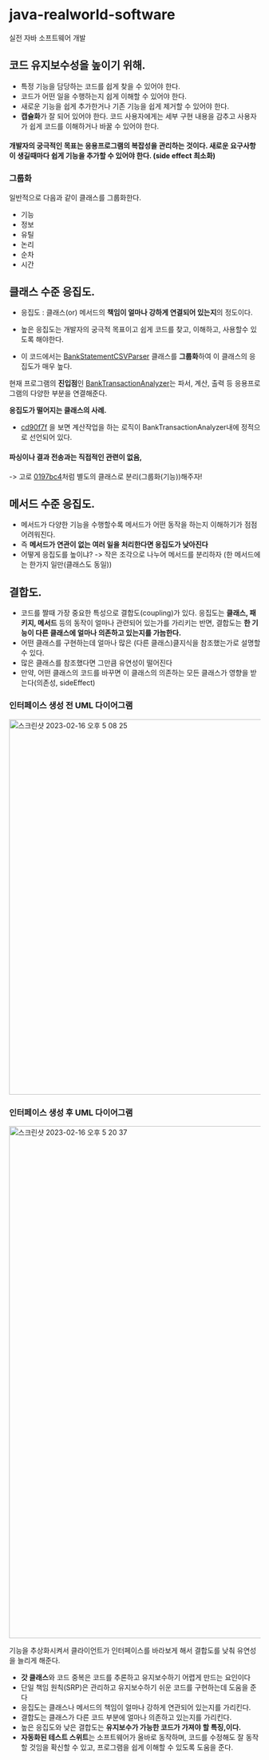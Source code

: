 # java-realworld-software
실전 자바 소프트웨어 개발

## 코드 유지보수성을 높이기 위해.
- 특정 기능을 담당하는 코드를 쉽게 찾을 수 있어야 한다.
- 코드가 어떤 일을 수행하는지 쉽게 이해할 수 있어야 한다.
- 새로운 기능을 쉽게 추가한거나 기존 기능을 쉽게 제거할 수 있어야 한다.
- **캡슐화**가 잘 되어 있어야 한다. 코드 사용자에게는 세부 구현 내용을 감추고 사용자가 쉽게 코드를 이해하거나 바꿀 수 있어야 한다.


#### 개발자의 궁극적인 목표는 응용프로그램의 복잡성을 관리하는 것이다. 새로운 요구사항이 생길때마다 쉽게 기능을 추가할 수 있어야 한다. (side effect 최소화)

### 그룹화
일반적으로 다음과 같이 클래스를 그룹화한다.
- 기능
- 정보
- 유틸
- 논리
- 순차
- 시간

## 클래스 수준 응집도.
- 응집도 : 클래스(or) 메서드의 **책임이 얼마나 강하게 연결되어 있는지**의 정도이다.
- 높은 응집도는 개발자의 궁극적 목표이고 쉽게 코드를 찾고, 이해하고, 사용할수 있도록 해야한다.

- 이 코드에서는 [BankStatementCSVParser](https://github.com/ehdtjs0612/java-realworld-software/blob/main/src/main/java/BankStatementCSVParser.java) 클래스를 **그룹화**하여 이 클래스의 응집도가 매우 높다.


현재 프로그램의 **진입점**인 [BankTransactionAnalyzer](https://github.com/ehdtjs0612/java-realworld-software/blob/main/src/main/java/BankTransactionAnalyzer.java)는 파서, 계산, 출력 등 응용프로그램의 다양한 부분을 연결해준다.

**응집도가 떨어지는 클래스의 사례.**
- [cd90f7f](https://github.com/ehdtjs0612/java-realworld-software/commit/cd90f7fb2d856b67e08a9fe81cbcabe1788b395d) 을 보면 계산작업을 하는 로직이 BankTransactionAnalyzer내에 정적으로 선언되어 있다.

#### 파싱이나 결과 전송과는 직접적인 관련이 없음,
-> 고로 [0197bc4](https://github.com/ehdtjs0612/java-realworld-software/commit/0197bc497a236937766e235621747d4a5a1079f1)처럼 별도의 클래스로 분리(그룹화(기능))해주자!

## 메서드 수준 응집도.
- 메서드가 다양한 기능을 수행할수록 메서드가 어떤 동작을 하는지 이해하기가 점점 어려워진다.
- 즉 **메서드가 연관이 없는 여러 일을 처리한다면 응집도가 낮아진다**
- 어떻게 응집도를 높이냐? -> 작은 조각으로 나누어 메서드를 분리하자 (한 메서드에는 한가지 일만(클래스도 동일))

## 결합도.
- 코드를 짤때 가장 중요한 특성으로 결합도(coupling)가 있다. 응집도는 **클래스, 패키지, 메서드** 등의 동작이 얼마나 관련되어 있는가를 가리키는 반면, 결합도는 **한 기능이 다른 클래스에 얼마나 의존하고 있는지를 가늠한다.**
- 어떤 클래스를 구현하는데 얼마나 많은 (다른 클래스)클지식을 참조했는가로 설명할 수 있다.
- 많은 클래스를 참조했다면 그만큼 유연성이 떨어진다
- 만약, 어떤 클래스의 코드를 바꾸면 이 클래스의 의존하는 모든 클래스가 영향을 받는다(의존성, sideEffect)

### 인터페이스 생성 전 UML 다이어그램
<img width="752" alt="스크린샷 2023-02-16 오후 5 08 25" src="https://user-images.githubusercontent.com/65344293/219316062-28a79931-b6a8-4aff-9ae1-71d6a5750e42.png">

### 인터페이스 생성 후 UML 다이어그램
<img width="1026" alt="스크린샷 2023-02-16 오후 5 20 37" src="https://user-images.githubusercontent.com/65344293/219316181-d47b097c-7789-45bb-9c79-ddaa65b658a1.png">

기능을 추상화시켜서 클라이언트가 인터페이스를 바라보게 해서 결합도를 낮춰 유연성을 늘리게 해준다.

- **갓 클래스**와 코드 중복은 코드를 추론하고 유지보수하기 어렵게 만드는 요인이다
- 단일 책임 원칙(SRP)은 관리하고 유지보수하기 쉬운 코드를 구현하는데 도움을 준다
- 응집도는 클래스나 메서드의 책임이 얼마나 강하게 연관되어 있는지를 가리킨다.
- 결합도는 클래스가 다른 코드 부분에 얼마나 의존하고 있는지를 가리킨다.
- 높은 응집도와 낮은 결합도는 **유지보수가 가능한 코드가 가져야 할 특징,이다.**
- **자동화된 테스트 스위트**는 소프트웨어가 올바로 동작하며, 코드를 수정해도 잘 동작할 것임을 확신할 수 있고, 프로그램을 쉽게 이해할 수 있도록 도움을 준다.